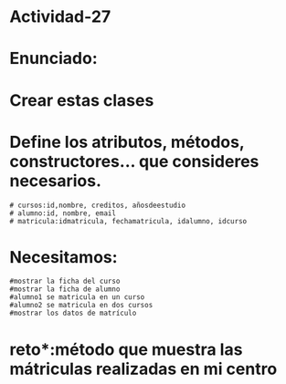 # Actividad-27

# Enunciado:

# Crear estas clases
# Define los atributos, métodos, constructores... que consideres necesarios.
    # cursos:id,nombre, creditos, añosdeestudio
    # alumno:id, nombre, email
    # matricula:idmatricula, fechamatricula, idalumno, idcurso

# Necesitamos:
    #mostrar la ficha del curso
    #mostrar la ficha de alumno
    #alumno1 se matricula en un curso
    #alumno2 se matricula en dos cursos
    #mostrar los datos de matrículo
    
# reto*:método que muestra las mátriculas realizadas en mi centro
